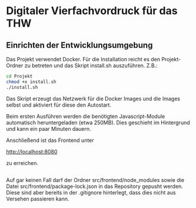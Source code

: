 # Digitaler Vierfachvordruck für das THW
## Einrichten der Entwicklungsumgebung

Das Projekt verwendet Docker. Für die Installation reicht es den Projekt-Ordner zu betreten und das Skript install.sh auszuführen. Z.B.:

```bash
cd Projekt
chmod +x install.sh
./install.sh
```
Das Skript erzeugt das Netzwerk für die Docker Images und die Images selbst und aktiviert für diese den Autostart.

Beim ersten Ausführen werden die benötigten Javascript-Module automatisch heruntergeladen (etwa 250MB). Dies geschieht im Hintergrund und kann ein paar Minuten dauern.

Anschließend ist das Frontend unter

[http://localhost:8080](http://localhost:8080)

zu erreichen.

##

Auf gar keinen Fall darf der Ordner src/frontend/node_modules sowie die Datei src/frontend/package-lock.json in das Repository gepusht werden. Diese sind aber bereits in der .gitignore hinterlegt, dass dies nicht aus Versehen passieren kann.
